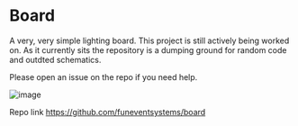 # Board
A very, very simple lighting board. This project is still actively being worked on. As it currently sits the repository is a dumping ground for random code and outdted schematics.

Please open an issue on the repo if you need help.


![image](https://github.com/gmanandmarbles/Awesome-Event-Systems/assets/119905567/77d04234-8bcd-4216-bc17-3b24b526099f)

Repo link
https://github.com/funeventsystems/board

